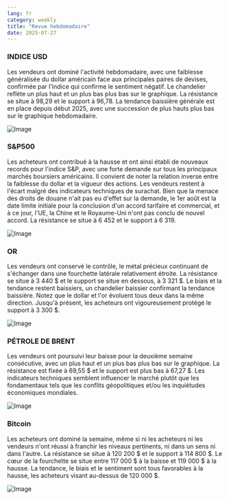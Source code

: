 ```yaml
---
lang: fr
category: weekly
title: "Revue hebdomadaire"
date: 2025-07-27
---
```


### INDICE USD

Les vendeurs ont dominé l'activité hebdomadaire, avec une faiblesse généralisée du dollar américain face aux principales paires de devises, confirmée par l'indice qui confirme le sentiment négatif. Le chandelier reflète un plus haut et un plus bas plus bas sur le graphique. La résistance se situe à 98,29 et le support à 96,78. La tendance baissière générale est en place depuis début 2025, avec une succession de plus hauts plus bas sur le graphique hebdomadaire.

![Image](https://markleighedu.github.io/img/Jul-2025/27-Jul-2025/usdindex.jpg)

### S&P500

Les acheteurs ont contribué à la hausse et ont ainsi établi de nouveaux records pour l'indice S&P, avec une forte demande sur tous les principaux marchés boursiers américains. Il convient de noter la relation inverse entre la faiblesse du dollar et la vigueur des actions. Les vendeurs restent à l'écart malgré des indicateurs techniques de surachat. Bien que la menace des droits de douane n'ait pas eu d'effet sur la demande, le 1er août est la date limite initiale pour la conclusion d'un accord tarifaire et commercial, et à ce jour, l'UE, la Chine et le Royaume-Uni n'ont pas conclu de nouvel accord. La résistance se situe à 6 452 et le support à 6 319.

![Image](https://markleighedu.github.io/img/Jul-2025/27-Jul-2025/sp500.jpg)

### OR

Les vendeurs ont conservé le contrôle, le métal précieux continuant de s'échanger dans une fourchette latérale relativement étroite. La résistance se situe à 3 440 $ et le support se situe en dessous, à 3 321 $. Le biais et la tendance restent baissiers, un chandelier baissier confirmant la tendance baissière. Notez que le dollar et l'or évoluent tous deux dans la même direction. Jusqu'à présent, les acheteurs ont vigoureusement protégé le support à 3 300 $.

![Image](https://markleighedu.github.io/img/Jul-2025/27-Jul-2025/gold.jpg)

### PÉTROLE DE BRENT

Les vendeurs ont poursuivi leur baisse pour la deuxième semaine consécutive, avec un plus haut et un plus bas plus bas sur le graphique. La résistance est fixée à 69,55 $ et le support est plus bas à 67,27 $. Les indicateurs techniques semblent influencer le marché plutôt que les fondamentaux tels que les conflits géopolitiques et/ou les inquiétudes économiques mondiales.

![Image](https://markleighedu.github.io/img/Jul-2025/27-Jul-2025/brentoil.jpg)

### Bitcoin

Les acheteurs ont dominé la semaine, même si ni les acheteurs ni les vendeurs n'ont réussi à franchir les niveaux pertinents, ni dans un sens ni dans l'autre. La résistance se situe à 120 200 $ et le support à 114 800 $. Le cœur de la fourchette se situe entre 117 000 $ à la baisse et 119 000 $ à la hausse. La tendance, le biais et le sentiment sont tous favorables à la hausse, les acheteurs visant au-dessus de 120 000 $.

![Image](https://markleighedu.github.io/img/Jul-2025/27-Jul-2025/bitcoin.jpg)

